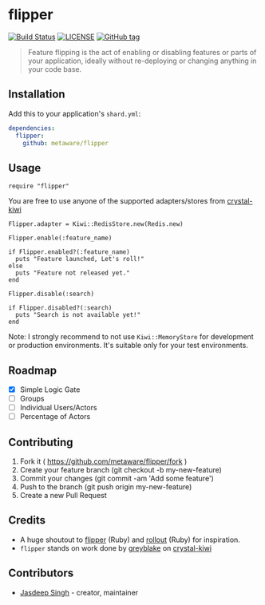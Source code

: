 # flipper

[![Build Status](https://travis-ci.org/metaware/flipper.svg?branch=master)](https://travis-ci.org/metaware/flipper)
[![LICENSE](https://img.shields.io/github/license/metaware/flipper.svg)](https://github.com/metaware/flipper/blob/master/LICENSE)
[![GitHub tag](https://img.shields.io/github/tag/metaware/flipper.svg)](https://github.com/metaware/flipper/releases/latest)

> Feature flipping is the act of enabling or disabling features or parts of your application, ideally without re-deploying or changing anything in your code base.

## Installation

Add this to your application's `shard.yml`:

```yaml
dependencies:
  flipper:
    github: metaware/flipper
```

## Usage

```crystal
require "flipper"
```

You are free to use anyone of the supported adapters/stores from [crystal-kiwi](https://github.com/crystal-community/kiwi)

```crystal
Flipper.adapter = Kiwi::RedisStore.new(Redis.new)
```

```crystal
Flipper.enable(:feature_name)

if Flipper.enabled?(:feature_name)
  puts "Feature launched, Let's roll!"
else
  puts "Feature not released yet."
end

Flipper.disable(:search)

if Flipper.disabled?(:search)
  puts "Search is not available yet!"
end
```

Note: I strongly recommend to not use `Kiwi::MemoryStore` for development or production environments. It's suitable only for your test environments.

## Roadmap

- [x] Simple Logic Gate
- [ ] Groups
- [ ] Individual Users/Actors
- [ ] Percentage of Actors

## Contributing

1. Fork it ( https://github.com/metaware/flipper/fork )
2. Create your feature branch (git checkout -b my-new-feature)
3. Commit your changes (git commit -am 'Add some feature')
4. Push to the branch (git push origin my-new-feature)
5. Create a new Pull Request

## Credits

- A huge shoutout to [flipper](https://github.com/jnunemaker/flipper) (Ruby) and [rollout](https://github.com/fetlife/rollout) (Ruby) for inspiration.
- `flipper` stands on work done by [greyblake](https://github.com/greyblake) on [crystal-kiwi](https://github.com/greyblake/crystal-kiwi)

## Contributors

- [Jasdeep Singh](https://github.com/jasdeepsingh) - creator, maintainer
